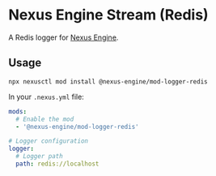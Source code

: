 # Nexus Engine Stream (Redis)

A Redis logger for [Nexus Engine](https://github.com/NexusEngine/nexus).

## Usage

```
npx nexusctl mod install @nexus-engine/mod-logger-redis
```

In your `.nexus.yml` file:

```yaml
mods:
  # Enable the mod
  - '@nexus-engine/mod-logger-redis'

# Logger configuration
logger:
  # Logger path
  path: redis://localhost
```
